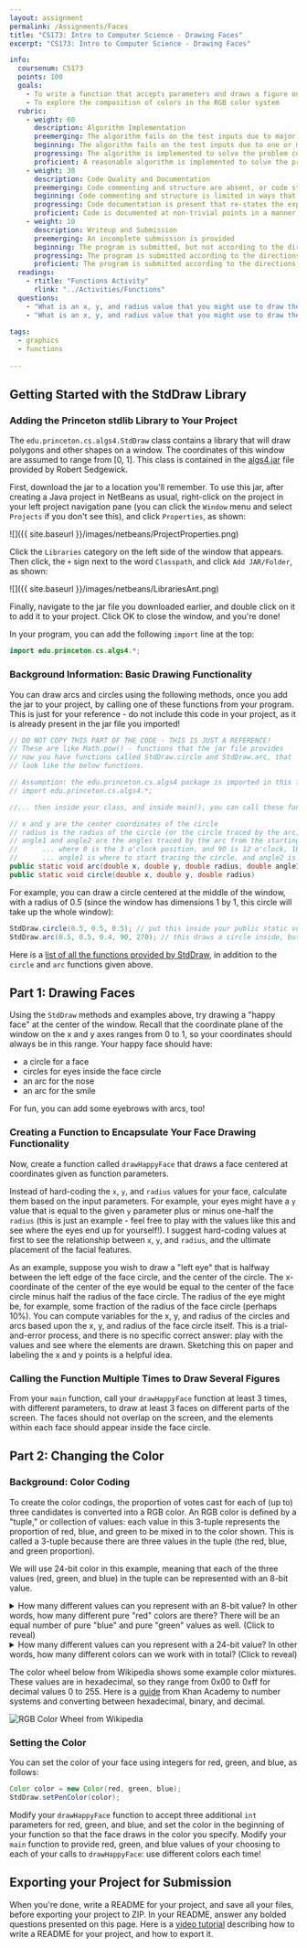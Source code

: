 ```yaml
---
layout: assignment
permalink: /Assignments/Faces
title: "CS173: Intro to Computer Science - Drawing Faces"
excerpt: "CS173: Intro to Computer Science - Drawing Faces"

info:
  coursenum: CS173
  points: 100
  goals:
    - To write a function that accepts parameters and draws a figure on the screen according to those parameters
    - To explore the composition of colors in the RGB color system
  rubric:
    - weight: 60
      description: Algorithm Implementation
      preemerging: The algorithm fails on the test inputs due to major issues, or the program fails to compile and/or run
      beginning: The algorithm fails on the test inputs due to one or more minor issues
      progressing: The algorithm is implemented to solve the problem correctly according to given test inputs, but would fail if executed in a general case due to a minor issue or omission in the algorithm design or implementation
      proficient: A reasonable algorithm is implemented to solve the problem which correctly solves the problem according to the given test inputs, and would be reasonably expected to solve the problem in the general case
    - weight: 30
      description: Code Quality and Documentation
      preemerging: Code commenting and structure are absent, or code structure departs significantly from best practice, and/or the code departs significantly from the style guide
      beginning: Code commenting and structure is limited in ways that reduce the readability of the program, and/or there are minor departures from the style guide
      progressing: Code documentation is present that re-states the explicit code definitions, and/or code is written that mostly adheres to the style guide
      proficient: Code is documented at non-trivial points in a manner that enhances the readability of the program, and code is written according to the style guide
    - weight: 10
      description: Writeup and Submission
      preemerging: An incomplete submission is provided
      beginning: The program is submitted, but not according to the directions in one or more ways (for example, because it is lacking a readme writeup)
      progressing: The program is submitted according to the directions with a minor omission or correction needed
      proficient: The program is submitted according to the directions, including a readme writeup describing the solution
  readings:
    - rtitle: "Functions Activity"
      rlink: "../Activities/Functions"
  questions:
    - "What is an x, y, and radius value that you might use to draw the left eye on a face whose <code>x = 0.2</code>, <code>y = 0.3</code>, and <code>radius = 0.2</code>?  How about the right eye?"
    - "What is an x, y, and radius value that you might use to draw the left eye on a face whose <code>x = faceX</code>, <code>y = faceY</code>, and <code>radius = faceRadius</code>?  How about the right eye?  In other words, how did you compute the x, y, and radius values for the eyes, given the values for the face?"
      
tags:
  - graphics
  - functions
  
---
```


## Getting Started with the StdDraw Library

### Adding the Princeton stdlib Library to Your Project
The `edu.princeton.cs.algs4.StdDraw` class contains a library that will draw polygons and other shapes on a window.  The coordinates of this window are assumed to range from [0, 1].  This class is contained in the [algs4.jar](https://algs4.cs.princeton.edu/code/algs4.jar) file provided by Robert Sedgewick.

First, download the jar to a location you'll remember.  To use this jar, after creating a Java project in NetBeans as usual, right-click on the project in your left project navigation pane (you can click the `Window` menu and select `Projects` if you don't see this), and click `Properties`, as shown:

![]({{ site.baseurl }}/images/netbeans/ProjectProperties.png)

Click the `Libraries` category on the left side of the window that appears.  Then click, the `+` sign next to the word `Classpath`, and click `Add JAR/Folder`, as shown:

![]({{ site.baseurl }}/images/netbeans/LibrariesAnt.png)

Finally, navigate to the jar file you downloaded earlier, and double click on it to add it to your project.  Click OK to close the window, and you're done!

In your program, you can add the following `import` line at the top:

```java
import edu.princeton.cs.algs4.*;
```

### Background Information: Basic Drawing Functionality
You can draw arcs and circles using the following methods, once you add the jar to your project, by calling one of these functions from your program.  This is just for your reference - do not include this code in your project, as it is already present in the jar file you imported!

```java
// DO NOT COPY THIS PART OF THE CODE - THIS IS JUST A REFERENCE!
// These are like Math.pow() - functions that the jar file provides
// now you have functions called StdDraw.circle and StdDraw.arc, that 
// look like the below functions.

// Assumption: the edu.princeton.cs.algs4 package is imported in this file with
// import edu.princeton.cs.algs4.*;

//... then inside your class, and inside main(), you can call these functions:

// x and y are the center coordinates of the circle
// radius is the radius of the circle (or the circle traced by the arc)
// angle1 and angle2 are the angles traced by the arc from the starting and ending points, respectively
//      ... where 0 is the 3 o'clock position, and 90 is 12 o'clock, 180 is 9 o'clock, and 270 is 6 o'clock.  
//      ... angle1 is where to start tracing the circle, and angle2 is where to stop.
public static void arc(double x, double y, double radius, double angle1, double angle2)
public static void circle(double x, double y, double radius)
```

For example, you can draw a circle centered at the middle of the window, with a radius of 0.5 (since the window has dimensions 1 by 1, this circle will take up the whole window):

```java
StdDraw.circle(0.5, 0.5, 0.5); // put this inside your public static void main() function.
StdDraw.arc(0.5, 0.5, 0.4, 90, 270); // this draws a circle inside, but only a semi-circle
```

Here is a [list of all the functions provided by StdDraw](https://introcs.cs.princeton.edu/java/stdlib/javadoc/StdDraw.html#method.summary), in addition to the `circle` and `arc` functions given above.

## Part 1: Drawing Faces
Using the `StdDraw` methods and examples above, try drawing a "happy face" at the center of the window.  Recall that the coordinate plane of the window on the x and y axes ranges from 0 to 1, so your coordinates should always be in this range.  Your happy face should have:

* a circle for a face
* circles for eyes inside the face circle
* an arc for the nose 
* an arc for the smile  

For fun, you can add some eyebrows with arcs, too!

### Creating a Function to Encapsulate Your Face Drawing Functionality
Now, create a function called `drawHappyFace` that draws a face centered at coordinates given as function parameters.

Instead of hard-coding the `x`, `y`, and `radius` values for your face, calculate them based on the input parameters.  For example, your eyes might have a `y` value that is equal to the given `y` parameter plus or minus one-half the `radius` (this is just an example - feel free to play with the values like this and see where the eyes end up for yourself!).  I suggest hard-coding values at first to see the relationship between `x`, `y`, and `radius`, and the ultimate placement of the facial features.

As an example, suppose you wish to draw a "left eye" that is halfway between the left edge of the face circle, and the center of the circle.  The x-coordinate of the center of the eye would be equal to the center of the face circle minus half the radius of the face circle.  The radius of the eye might be, for example, some fraction of the radius of the face circle (perhaps 10%).  You can compute variables for the x, y, and radius of the circles and arcs based upon the x, y, and radius of the face circle itself.  This is a trial-and-error process, and there is no specific correct answer: play with the values and see where the elements are drawn.  Sketching this on paper and labeling the x and y points is a helpful idea.

### Calling the Function Multiple Times to Draw Several Figures  
From your `main` function, call your `drawHappyFace` function at least 3 times, with different parameters, to draw at least 3 faces on different parts of the screen.  The faces should not overlap on the screen, and the elements within each face should appear inside the face circle.

## Part 2: Changing the Color

### Background: Color Coding
To create the color codings, the proportion of votes cast for each of (up to) three candidates is converted into a RGB color.  An RGB color is defined by a "tuple," or collection of values: each value in this 3-tuple represents the proportion of red, blue, and green to be mixed in to the color shown.  This is called a 3-tuple because there are three values in the tuple (the red, blue, and green proportion).

We will use 24-bit color in this example, meaning that each of the three values (red, green, and blue) in the tuple can be represented with an 8-bit value.  

<details>
  <summary>How many different values can you represent with an 8-bit value?  In other words, how many different pure "red" colors are there?  There will be an equal number of pure "blue" and pure "green" values as well.  (Click to reveal)</summary>
  
  Since each of the 8 bits is a binary bit value (0 or 1), there are two possibilities for each of the eight bit fields.  Thus, there are <span>\(2^{8}\)</span> different values that can be represented using an 8-bit entry, or 256 distinct shades of pure red, pure blue, or pure green.  This includes the colors black (a value of 0) and white (a value of 255).
  
</details>

<details>
  <summary>How many different values can you represent with a 24-bit value?  In other words, how many different colors can we work with in total?  (Click to reveal)</summary>
  
  There are <span>\(2^{24}\)</span> or approximately 16 million colors that we can represent as combinations of the 256 possible red values, 256 possible blue values, and 256 possible green values.  This is the same as combining three entries of up to 256 possibilities each (the 256 reds, 256 greens, and 256 blues), or <span>\(256^{3}\)</span>.  By the law of exponents, <span>\(2^{24} = (2^{8})^{3} = 256^{3}\)</span>.
  
</details> 

The color wheel below from Wikipedia shows some example color mixtures.  These values are in hexadecimal, so they range from 0x00 to 0xff for decimal values 0 to 255.  Here is a [guide](https://www.khanacademy.org/math/algebra-home/alg-intro-to-algebra/algebra-alternate-number-bases/v/number-systems-introduction) from Khan Academy to number systems and converting between hexadecimal, binary, and decimal. 

![RGB Color Wheel from Wikipedia](https://upload.wikimedia.org/wikipedia/commons/thumb/2/2e/Palette_of_125_main_colors_with_RGB_components_divisible_by_64.gif/800px-Palette_of_125_main_colors_with_RGB_components_divisible_by_64.gif)

### Setting the Color
You can set the color of your face using integers for red, green, and blue, as follows:

```java
Color color = new Color(red, green, blue);
StdDraw.setPenColor(color); 
```

Modify your `drawHappyFace` function to accept three additional `int` parameters for red, green, and blue, and set the color in the beginning of your function so that the face draws in the color you specify.  Modify your `main` function to provide red, green, and blue values of your choosing to each of your calls to `drawHappyFace`: use different colors each time!

## Exporting your Project for Submission

When you're done, write a README for your project, and save all your files, before exporting your project to ZIP.  In your README, answer any bolded questions presented on this page.  Here is a [video tutorial](../Modules/IDE/Module2) describing how to write a README for your project, and how to export it.  